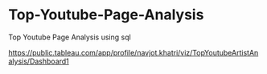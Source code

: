 # Top-Youtube-Page-Analysis
Top Youtube Page Analysis using sql

https://public.tableau.com/app/profile/navjot.khatri/viz/TopYoutubeArtistAnalysis/Dashboard1
